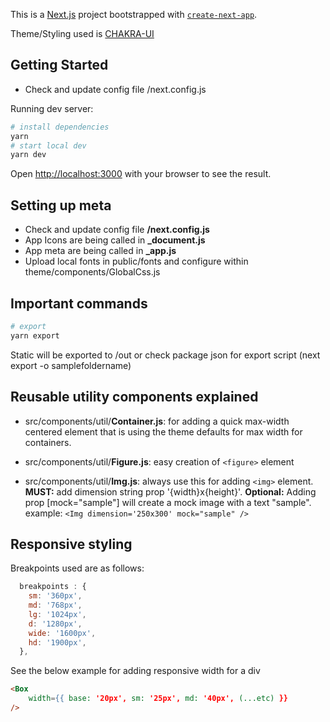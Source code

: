 This is a [Next.js](https://nextjs.org/) project bootstrapped with [`create-next-app`](https://github.com/vercel/next.js/tree/canary/packages/create-next-app).

Theme/Styling used is [CHAKRA-UI](https://chakra-ui.com/getting-started "CHAKRA-UI")

## Getting Started

- Check and update config file /next.config.js

Running dev server:

```bash
# install dependencies
yarn
# start local dev
yarn dev
```
Open [http://localhost:3000](http://localhost:3000) with your browser to see the result.
## Setting up meta

- Check and update config file **/next.config.js**
- App Icons are being called in **_document.js**
- App meta are being called in **_app.js**
- Upload local fonts in public/fonts and configure within theme/components/GlobalCss.js


## Important commands
```bash
# export
yarn export
```
Static will be exported to /out or check package json for export script (next export -o samplefoldername)

## Reusable utility components explained
- src/components/util/**Container.js**:  for adding a quick max-width centered element that is using the theme defaults for max width for containers.

- src/components/util/**Figure.js**:  easy creation of `<figure>` element
- src/components/util/**Img.js**:  always use this for adding `<img>` element.
**MUST:** add dimension string prop '{width}x{height}'.
**Optional:** Adding prop [mock="sample"] will create a mock image with a text  "sample". example: `<Img dimension='250x300' mock="sample" />`

## Responsive styling
Breakpoints used are as follows:
```javascript
  breakpoints : {
    sm: '360px',
    md: '768px',
    lg: '1024px',
    d: '1280px',
    wide: '1600px',
    hd: '1900px',
  },
```
See the below example for adding responsive width for a div
```html
<Box
	width={{ base: '20px', sm: '25px', md: '40px', (...etc) }}
/>
```


